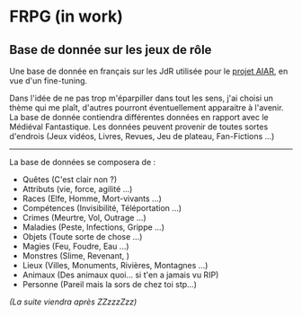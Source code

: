 # FRPG (in work)
## Base de donnée sur les jeux de rôle
Une base de donnée en français sur les JdR utilisée pour le [projet AIAR](https://github.com/Miiraak/AIAR), en vue d'un fine-tuning.

Dans l'idée de ne pas trop m'éparpiller dans tout les sens, j'ai choisi un thème qui me plaît, d'autres pourront éventuellement apparaitre à l'avenir.
La base de donnée contiendra différentes données en rapport avec le Médiéval Fantastique.
Les données peuvent provenir de toutes sortes d'endrois (Jeux vidéos, Livres, Revues, Jeu de plateau, Fan-Fictions ...)
______________
La base de données se composera de :
- Quêtes (C'est clair non ?)
- Attributs (vie, force, agilité ...)
- Races (Elfe, Homme, Mort-vivants ...)
- Compétences (Invisibilité, Téléportation ...)
- Crimes (Meurtre, Vol, Outrage ...)
- Maladies (Peste, Infections, Grippe ...)
- Objets (Toute sorte de chose ...)
- Magies (Feu, Foudre, Eau ...)
- Monstres (Slime, Revenant, )
- Lieux (Villes, Monuments, Rivières, Montagnes ...)
- Animaux (Des animaux quoi... si t'en a jamais vu RIP)
- Personne (Pareil mais la sors de chez toi stp...)

_(La suite viendra après ZZzzzZzz)_
